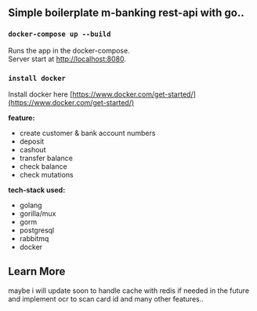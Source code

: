 ## Simple boilerplate m-banking rest-api with go..

### `docker-compose up --build`
Runs the app in the docker-compose.\
Server start at [http://localhost:8080](http://localhost:8080).

### `install docker`
Install docker here [https://www.docker.com/get-started/](https://www.docker.com/get-started/)

**feature:**
- create customer & bank account numbers
- deposit
- cashout
- transfer balance
- check balance
- check mutations

**tech-stack used:**
- golang
- gorilla/mux
- gorm
- postgresql
- rabbitmq
- docker

## Learn More
maybe i will update soon to handle cache with redis if needed in the future and implement ocr to scan card id and many other features..
